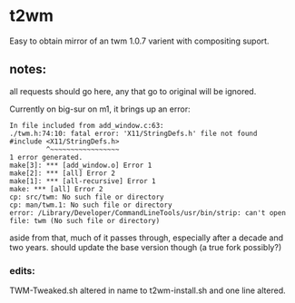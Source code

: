 # t2wm
Easy to obtain mirror of an twm 1.0.7 varient with compositing suport. 

## notes:

all requests should go here, any that go to original will be ignored.

Currently on big-sur on m1, it brings up an error:
```
In file included from add_window.c:63:
./twm.h:74:10: fatal error: 'X11/StringDefs.h' file not found
#include <X11/StringDefs.h>
         ^~~~~~~~~~~~~~~~~~
1 error generated.
make[3]: *** [add_window.o] Error 1
make[2]: *** [all] Error 2
make[1]: *** [all-recursive] Error 1
make: *** [all] Error 2
cp: src/twm: No such file or directory
cp: man/twm.1: No such file or directory
error: /Library/Developer/CommandLineTools/usr/bin/strip: can't open file: twm (No such file or directory)
```
aside from that, much of it passes through, especially after a decade and two years. should update the base version though (a true fork possibly?)

### edits: 

TWM-Tweaked.sh altered in name to t2wm-install.sh and one line altered.
